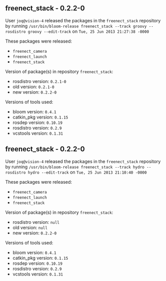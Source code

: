 ## freenect_stack - 0.2.2-0

User `joq@vision-4` released the packages in the `freenect_stack` repository by running `/usr/bin/bloom-release freenect_stack --track groovy --rosdistro groovy --edit-track` on `Tue, 25 Jun 2013 21:27:38 -0000`

These packages were released:
- `freenect_camera`
- `freenect_launch`
- `freenect_stack`

Version of package(s) in repository `freenect_stack`:
- rosdistro version: `0.2.1-0`
- old version: `0.2.1-0`
- new version: `0.2.2-0`

Versions of tools used:
- bloom version: `0.4.1`
- catkin_pkg version: `0.1.15`
- rosdep version: `0.10.19`
- rosdistro version: `0.2.9`
- vcstools version: `0.1.31`


## freenect_stack - 0.2.2-0

User `joq@vision-4` released the packages in the `freenect_stack` repository by running `/usr/bin/bloom-release freenect_stack --track hydro --rosdistro hydro --edit-track` on `Tue, 25 Jun 2013 21:10:40 -0000`

These packages were released:
- `freenect_camera`
- `freenect_launch`
- `freenect_stack`

Version of package(s) in repository `freenect_stack`:
- rosdistro version: `null`
- old version: `null`
- new version: `0.2.2-0`

Versions of tools used:
- bloom version: `0.4.1`
- catkin_pkg version: `0.1.15`
- rosdep version: `0.10.19`
- rosdistro version: `0.2.9`
- vcstools version: `0.1.31`


